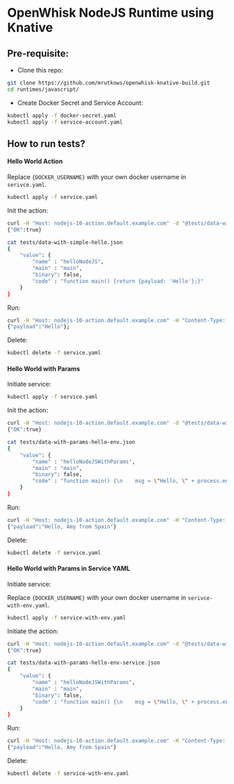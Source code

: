 # OpenWhisk NodeJS Runtime using Knative

## Pre-requisite:

- Clone this repo:

```bash
git clone https://github.com/mrutkows/openwhisk-knative-build.git
cd runtimes/javascript/
```

- Create Docker Secret and Service Account:

```bash
kubectl apply -f docker-secret.yaml
kubectl apply -f service-account.yaml
```

## How to run tests?

#### Hello World Action

Replace `{DOCKER_USERNAME}` with your own docker username in `serivce.yaml`. 

```bash
kubectl apply -f service.yaml
```

Init the action:

```bash
curl -H "Host: nodejs-10-action.default.example.com" -d "@tests/data-with-simple-hello.json" -H "Content-Type: application/json" http://localhost/init
{"OK":true}
```

```bash
cat tests/data-with-simple-hello.json
{
    "value": {
        "name" : "helloNodeJS",
        "main" : "main",
        "binary": false,
        "code" : "function main() {return {payload: 'Hello'};}"
    }
}
```

Run:

```bash
curl -H "Host: nodejs-10-action.default.example.com" -H "Content-Type: application/json" -X POST http://localhost/run
{"payload":"Hello"};
```

Delete:

```bash
kubectl delete -f service.yaml
```

#### Hello World with Params

Initiate service:

```bash
kubectl apply -f service.yaml
```

Init the action:

```bash
curl -H "Host: nodejs-10-action.default.example.com" -d "@tests/data-with-params-hello-env.json" -H "Content-Type: application/json" http://localhost/init
{"OK":true}
```

```bash
cat tests/data-with-params-hello-env.json
{
    "value": {
        "name" : "helloNodeJSWithParams",
        "main" : "main",
        "binary": false,
        "code" : "function main() {\n    msg = \"Hello, \" + process.env.__OW_NAME + \" from \" + process.env.__OW_PLACE;\n    console.log(msg)\n    return { payload:  msg };\n}\n"
    }
}
```

Run:

```bash
curl -H "Host: nodejs-10-action.default.example.com" -H "Content-Type: application/json" -X POST -d '{ "name": "Amy", "place": "Spain" }'  http://localhost/run
{"payload":"Hello, Amy from Spain"}
```

Delete:

```bash
kubectl delete -f service.yaml
```

#### Hello World with Params in Service YAML

Initiate service:

Replace `{DOCKER_USERNAME}` with your own docker username in `serivce-with-env.yaml`. 

```bash
kubectl apply -f service-with-env.yaml
```

Initiate the action:

```bash
curl -H "Host: nodejs-10-action.default.example.com" -d "@tests/data-with-params-hello-env-service.json" -H "Content-Type: application/json" http://localhost/init
{"OK":true}
```

```bash
cat tests/data-with-params-hello-env-service.json
{
    "value": {
        "name" : "helloNodeJSWithParams",
        "main" : "main",
        "binary": false,
        "code" : "function main() {\n    msg = \"Hello, \" + process.env.NAME + \" from \" + process.env.PLACE;\n    console.log(msg)\n    return { payload:  msg };\n}\n"
    }
}
```

Run:

```bash
curl -H "Host: nodejs-10-action.default.example.com" -H "Content-Type: application/json" -X POST http://localhost/run
{"payload":"Hello, Amy from Spain"}
```

Delete:

```bash
kubectl delete -f service-with-env.yaml
```

